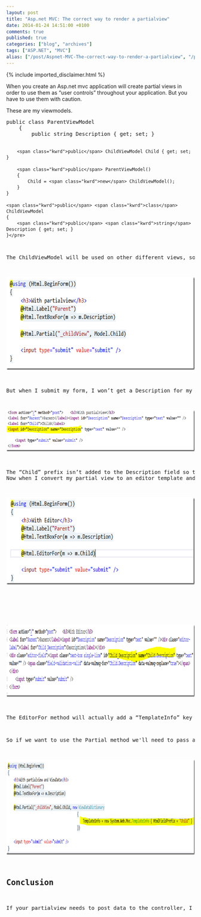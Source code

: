 ```yaml
---
layout: post
title: "Asp.net MVC: The correct way to render a partialview"
date: 2014-01-24 14:51:00 +0100
comments: true
published: true
categories: ["blog", "archives"]
tags: ["ASP.NET", "MVC"]
alias: ["/post/Aspnet-MVC-The-correct-way-to-render-a-partialview", "/post/aspnet-mvc-the-correct-way-to-render-a-partialview"]
---
```

<!-- more -->

{% include imported_disclaimer.html %}

<p>When you create an Asp.net mvc application will create partial views in order to use them as &ldquo;user controls&rdquo; throughout your application. But you have to use them with caution.</p>
<p>These are my viewmodels.</p>
<pre class="csharpcode"><span class="kwrd">public</span> <span class="kwrd">class</span> ParentViewModel
    {
        <span class="kwrd">public</span> <span class="kwrd">string</span> Description { get; set; }

        <span class="kwrd">public</span> ChildViewModel Child { get; set; }

        <span class="kwrd">public</span> ParentViewModel()
        {
            Child = <span class="kwrd">new</span> ChildViewModel();
        }
    }

    <span class="kwrd">public</span> <span class="kwrd">class</span> ChildViewModel
    {
        <span class="kwrd">public</span> <span class="kwrd">string</span> Description { get; set; }
    }</pre>
<p>The ChildViewModel will be used on other different views, so &lsquo;ill create a partial view for it. So my index.cshtml will look like this.</p>
<p><a href="/images/image.png"><img style="background-image: none; padding-left: 0px; padding-right: 0px; display: inline; padding-top: 0px; border-width: 0px;" title="image" src="/images/image_thumb.png" alt="image" width="672" height="249" border="0" /></a></p>
<p>But when I submit my form, I won&rsquo;t get a Description for my ChildViewModel on the controller site. This is because the partial view for my ChildViewModel doesn&rsquo;t render like it should. The generate name for the Description field is wrong.</p>
<p><a href="/images/image_1.png"><img style="background-image: none; padding-left: 0px; padding-right: 0px; display: inline; padding-top: 0px; border-width: 0px;" title="image" src="/images/image_thumb_1.png" alt="image" width="804" height="111" border="0" /></a></p>
<p>The &ldquo;Child&rdquo; prefix isn&rsquo;t added to the Description field so the modelbinder doesn&rsquo;t know that this is a property of the ChildViewModel.<br />Now when I convert my partial view to an editor template and use the EditorFor method the prefix will be added automatically.</p>
<p><a href="/images/image_2.png"><img style="background-image: none; padding-left: 0px; padding-right: 0px; display: inline; padding-top: 0px; border-width: 0px;" title="image" src="/images/image_thumb_2.png" alt="image" width="690" height="233" border="0" /></a></p>
<p>&nbsp;</p>
<p><a href="/images/image_3.png"><img style="background-image: none; padding-left: 0px; padding-right: 0px; display: inline; padding-top: 0px; border-width: 0px;" title="image" src="/images/image_thumb_3.png" alt="image" width="860" height="193" border="0" /></a></p>
<p>The EditorFor method will actually add a &ldquo;TemplateInfo&rdquo; key to the ViewData of the editor template. This key will contain an instance of System.Web.Mvc.TemplateInfo. This object contains a HtmlFieldPrefix property that will be used by the TextBoxFor methode in order to generate the correct name.</p>
<p>So if we want to use the Partial method we'll need to pass a ViewDataDictionary with a TemplateInfo key that will contain the correct HtmlFieldPrefix.</p>
<p><a href="/images/image_4.png"><img style="background-image: none; padding-left: 0px; padding-right: 0px; display: inline; padding-top: 0px; border-width: 0px;" title="image" src="/images/image_thumb_4.png" alt="image" width="890" height="255" border="0" /></a></p>
<h2>Conclusion</h2>
<p>If your partialview needs to post data to the controller, I would suggest to transform your partialview to an editor template and use the EditorFor method. This will generate the correct HtmlFieldPrefix for you.&nbsp; But if you need to show a list and you need unique names. I would iterate the list and pass in a custom TemplateInfo to the Partail method for each item in the list. If you only need to show data you can use partial method.</p>
